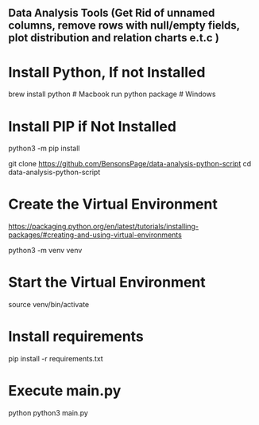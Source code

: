 ## Data Analysis Tools (Get Rid of unnamed columns, remove rows with null/empty fields, plot distribution and relation charts e.t.c )

# Install Python, If not Installed

brew install python # Macbook
run python package # Windows

# Install PIP if Not Installed

python3 -m pip install

git clone https://github.com/BensonsPage/data-analysis-python-script
cd data-analysis-python-script

# Create the Virtual Environment
https://packaging.python.org/en/latest/tutorials/installing-packages/#creating-and-using-virtual-environments

python3 -m venv venv

# Start the Virtual Environment

source venv/bin/activate

# Install requirements

pip install -r requirements.txt

# Execute main.py

python python3 main.py
